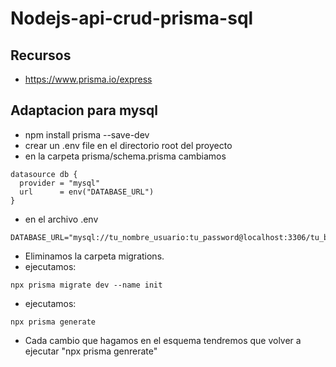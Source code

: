 # Nodejs-api-crud-prisma-sql
## Recursos
* https://www.prisma.io/express
## Adaptacion para mysql
* npm install prisma --save-dev
* crear un .env file en el directorio root del proyecto
* en la carpeta prisma/schema.prisma cambiamos
```
datasource db {
  provider = "mysql"
  url      = env("DATABASE_URL")
}
```
* en el archivo .env
```
DATABASE_URL="mysql://tu_nombre_usuario:tu_password@localhost:3306/tu_base_de_datos"
```
* Eliminamos la carpeta migrations.
* ejecutamos:

```
npx prisma migrate dev --name init
```
* ejecutamos:

```
npx prisma generate
```
* Cada cambio que hagamos en el esquema tendremos que volver a ejecutar "npx prisma genrerate"
